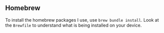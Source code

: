 ## Homebrew

To install the homebrew packages I use, use `brew bundle install`. Look at the `Brewfile`
to understand what is being installed on your device.
